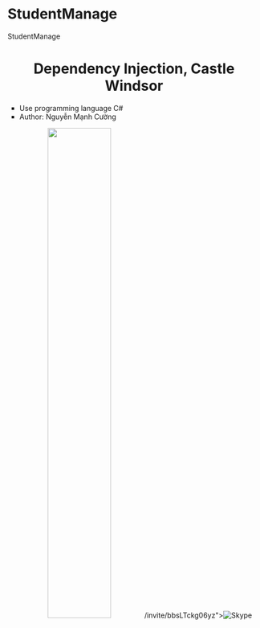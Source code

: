 # StudentManage
StudentManage

<div align="center">
    <h1>Dependency Injection, Castle Windsor</h1>
    <ul type="square" align="left">
      <li>Use programming language C#</li>
      <li>Author: Nguyễn Mạnh Cường</li>
    </ul>
    <img src="https://miro.medium.com/max/1400/0*GCrcXTVqwSAfA3G2" width="50%"/>
    /invite/bbsLTckg06yz"><img src="https://img.shields.io/badge/Skype-Blue?style=for-the-badge&logo=skype&logoColor=white" alt="Skype"/></a>
    <br/>
</ul>
    
</div>
